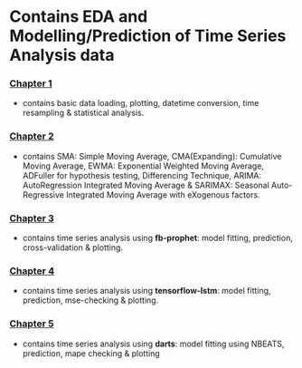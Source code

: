 # Contains EDA and Modelling/Prediction of Time Series Analysis data
### [Chapter 1](https://github.com/sinchan-s/time-series-analysis/blob/main/tsa-eda.ipynb)
- contains basic data loading, plotting, datetime conversion, time resampling & statistical analysis.
### [Chapter 2](https://github.com/sinchan-s/time-series-analysis/blob/main/tsa-functions.ipynb)
- contains SMA: Simple Moving Average, CMA(Expanding): Cumulative Moving Average, EWMA: Exponential Weighted Moving Average, ADFuller for hypothesis testing, Differencing Technique, ARIMA: AutoRegression Integrated Moving Average & SARIMAX: Seasonal Auto-Regressive Integrated Moving Average with eXogenous factors.
### [Chapter 3](https://github.com/sinchan-s/time-series-analysis/blob/main/tsa-fbprophet.ipynb)
- contains time series analysis using **fb-prophet**: model fitting, prediction, cross-validation & plotting.
### [Chapter 4](https://github.com/sinchan-s/time-series-analysis/blob/main/tsa-lstm.ipynb)
- contains time series analysis using **tensorflow-lstm**: model fitting, prediction, mse-checking & plotting.
### [Chapter 5](https://github.com/sinchan-s/time-series-analysis/blob/main/tsa-darts.ipynb)
- contains time series analysis using **darts**:  model fitting using NBEATS, prediction, mape checking & plotting
